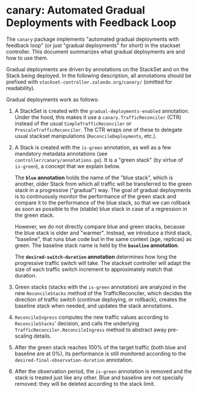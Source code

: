 # canary: Automated Gradual Deployments with Feedback Loop

The `canary` package implements "automated gradual deployments with feedback loop"
(or just "gradual deployments" for short) in the stackset controller.
This document summarizes what gradual deployments are and how to use them.

Gradual deployments are driven by annotations on the StackSet and on the Stack being deployed.
In the following description, all annotations should be prefixed with `stackset-controller.zalando.org/canary/`
(omitted for readability).

Gradual deployments work as follows:

1. A StackSet is created with the `gradual-deployments-enabled` annotation.
   Under the hood, this makes it use a `canary.TrafficReconciler` (CTR) instead of the usual
   `SimpleTrafficReconciler` or `PrescaleTrafficReconciler`.
   The CTR wraps one of these to delegate usual stackset manipulations (`ReconcileDeployments`, etc.).
   
1. A Stack is created with the `is-green` annotation, as well as a few mandatory metadata annotations
   (see `controller/canary/annotations.go`).
   It is a "green stack" (by virtue of `is-green`), a concept that we explain below.
   
   The **`blue` annotation** holds the name of the "blue stack", which is another, older Stack from which
   all traffic will be transferred to the green stack in a progressive ("gradual") way.
   The goal of gradual deployments is to continuously monitor the performance of the green stack
   and compare it to the performance of the blue stack, so that we can rollback as soon as possible
   to the (stable) blue stack in case of a regression in the green stack.
   
   However, we do not directly compare blue and green stacks, because the blue stack is older and "warmer".
   Instead, we introduce a third stack, "baseline", that runs blue code but in the same context (age, replicas)
   as green. The baseline stack name is held by the **`baseline` annotation**.
   
   The **`desired-switch-duration` annotation** determines how long the progressive traffic switch will take.
   The stackset controller will adapt the size of each traffic switch increment to approximately match that
   duration.

1. Green stacks (stacks with the `is-green` annotation) are analyzed in the new `ReconcileStacks` method
   of the TrafficReconciler, which decides the direction of traffic switch (continue deploying, or rollback),
   creates the baseline stack when needed, and updates the stack annotations.
   
1. `ReconcileIngress` computes the new traffic values according to `ReconcileStacks`' decision, and calls the
   underlying `TrafficReconciler.ReconcileIngress` method to abstract away pre-scaling details.

1. After the green stack reaches 100% of the target traffic (both blue and baseline are at 0%), its performance
   is still monitored according to the `desired-final-observation-duration` annotation.
   
1. After the observation period, the `is-green` annotation is removed and the stack is treated just like
   any other. Blue and baseline are not specially removed: they will be deleted according to the stack limit.
